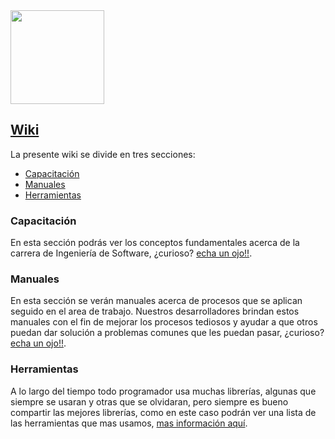 <img  src="https://k62.kn3.net/8/E/0/1/D/C/14D.png"  height="150">

## [Wiki](https://github.com/doapps/software/wiki/Capacitación-inicio)
La presente wiki se divide en tres secciones:
* [Capacitación](https://github.com/doapps/software/wiki/Capacitación-inicio)
* [Manuales](https://github.com/doapps/software/wiki/Manuales-inicio)
* [Herramientas](https://github.com/doapps/software/wiki/Herramientas-inicio)

### Capacitación
En esta sección podrás ver los conceptos fundamentales acerca de la carrera de Ingeniería de Software, ¿curioso? [echa un ojo!!](https://github.com/doapps/software/wiki/Capacitación-inicio).

### Manuales
En esta sección se verán manuales acerca de procesos que se aplican seguido en el area de trabajo. Nuestros desarrolladores brindan estos manuales con el fin de mejorar los procesos tediosos y ayudar a que otros puedan dar solución a problemas comunes que les puedan pasar,  ¿curioso? [echa un ojo!!](https://github.com/doapps/software/wiki/Capacitación-inicio).

### Herramientas
A lo largo del tiempo todo programador usa muchas librerías, algunas que siempre se usaran y otras que se olvidaran, pero siempre es bueno compartir las mejores librerías, como en este caso podrán ver una lista de las herramientas que mas usamos, [mas información aquí](https://github.com/doapps/software/wiki/Herramientas-inicio).
